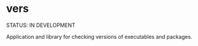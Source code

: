 # vers

STATUS: IN DEVELOPMENT

Application and library for checking versions of executables and packages.
